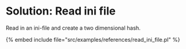 # Solution: Read ini file

Read in an ini-file and create a two dimensional hash.


{% embed include file="src/examples/references/read_ini_file.pl" %}



